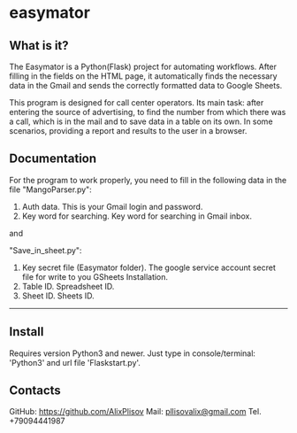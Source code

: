 # easymator

What is it?
-----------

The Easymator is a Python(Flask) project for automating workflows. After filling in the 
fields on the HTML page, it automatically finds the necessary data in 
the Gmail and sends the correctly formatted data to Google Sheets.

This program is designed for call center operators. Its main task: after 
entering the source of advertising, to find the number from which there 
was a call, which is in the mail and to save data in a table on its own. 
In some scenarios, providing a report and results to the user in a browser.

Documentation
-------------

For the program to work properly, you need to fill in the following data in the file 
"MangoParser.py":
1. Auth data. This is your Gmail login and password.
2. Key word for searching. Key word for searching in Gmail inbox.

and 

"Save_in_sheet.py":
1. Key secret file (Easymator folder). The google service account secret file for write to you GSheets
Installation.
2. Table ID. Spreadsheet ID.
3. Sheet ID. Sheets ID.
------------

Install
---------

Requires version Python3 and newer.
Just type in console/terminal: 'Python3' and url file 'Flaskstart.py'.


Contacts
--------

GitHub: https://github.com/AlixPlisov
Mail: pllisovalix@gmail.com
Tel. +79094441987
